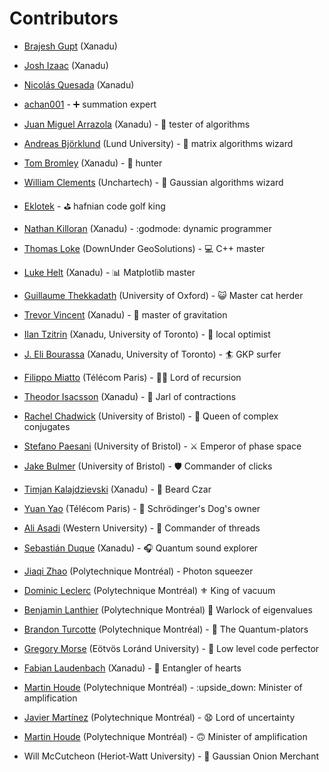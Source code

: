 # Contributors

* [Brajesh Gupt](https://github.com/bgupt) (Xanadu)

* [Josh Izaac](https://github.com/josh146) (Xanadu)

* [Nicolás Quesada](https://github.com/nquesada) (Xanadu)

* [achan001](https://github.com/achan001) - ➕ summation expert

* [Juan Miguel Arrazola](https://github.com/ixfoduap) (Xanadu) - 🍉 tester of algorithms

* [Andreas Björklund](https://portal.research.lu.se/portal/en/persons/andreas-bjoerklund(be1f2cca-1e88-4051-b196-90382a3368d7).html) (Lund University) - 🧙 matrix algorithms wizard

* [Tom Bromley](https://github.com/trbromley) (Xanadu) - 🐛 hunter

* [William Clements](https://github.com/clementsw) (Unchartech) - 🧙 Gaussian algorithms wizard

* [Eklotek](https://github.com/eklotek) - ⛳ hafnian code golf king

* [Nathan Killoran](https://github.com/co9olguy) (Xanadu) - :godmode: dynamic programmer

* [Thomas Loke](https://github.com/ThomasLoke) (DownUnder GeoSolutions) - 💻 C++ master

* [Luke Helt](https://github.com/heltluke/) (Xanadu) - :bar_chart: Matplotlib master

* [Guillaume Thekkadath](https://www2.physics.ox.ac.uk/contacts/people/thekkadath) (University of Oxford) - :smiley_cat: Master cat herder

* [Trevor Vincent](https://github.com/trevor-vincent) (Xanadu) - :apple: master of gravitation

* [Ilan Tzitrin](https://github.com/ilan-tz) (Xanadu, University of Toronto) - 🚞 local optimist

* [J. Eli Bourassa](https://github.com/elib20) (Xanadu, University of Toronto) - 🏄 GKP surfer

* [Filippo Miatto](https://github.com/ziofil) (Télécom Paris) - 🧝‍♂️ Lord of recursion

* [Theodor Isacsson](https://github.com/thisac) (Xanadu) - :postal_horn: Jarl of contractions

* [Rachel Chadwick](https://github.com/rachelchadwick) (University of Bristol) - :princess: Queen of complex conjugates

* [Stefano Paesani](https://scholar.google.com/citations?user=u41vIV0AAAAJ&hl=it) (University of Bristol) - :crossed_swords: Emperor of phase space

* [Jake Bulmer](https://scholar.google.com/citations?hl=it&user=gwklyzwAAAAJ) (University of Bristol) - :shield: Commander of clicks

* [Timjan Kalajdzievski](https://github.com/timjank) (Xanadu) - :beverage_box: Beard Czar

* [Yuan Yao](https://github.com/sylviemonet) (Télécom Paris) - :dog: Schrödinger's Dog's owner

* [Ali Asadi](https://github.com/maliasadi) (Western University) - :thread: Commander of threads

* [Sebastián Duque](https://github.com/sduquemesa) (Xanadu) - 🎧 Quantum sound explorer

* [Jiaqi Zhao](https://github.com/JQZ1111) (Polytechnique Montréal) - Photon squeezer

* [Dominic Leclerc](https://github.com/dleclerc33) (Polytechnique Montréal) :fleur_de_lis: King of vacuum

* [Benjamin Lanthier](https://github.com/benjaminlanthier) (Polytechnique Montréal) :mage: Warlock of eigenvalues

* [Brandon Turcotte](https://github.com/brandonpolymtl) (Polytechnique Montréal) - :star2: The Quantum-plators

* [Gregory Morse](https://github.com/GregoryMorse) (Eötvös Loránd University) - :volcano: Low level code perfector

* [Fabian Laudenbach](https://github.com/fab1an-q) (Xanadu) - :revolving_hearts: Entangler of hearts

* [Martin Houde](https://github.com/MHoude2) (Polytechnique Montréal) - :upside_down: Minister of amplification

* [Javier Martínez](https://github.com/ajmartinezc) (Polytechnique Montréal) - 😧 Lord of uncertainty

* [Martin Houde](https://github.com/MHoude2) (Polytechnique Montréal) - 🙃 Minister of amplification

* Will McCutcheon (Heriot-Watt University) - 🧅 Gaussian Onion Merchant
